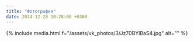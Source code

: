 ```yaml
---
title: "Фотография"
date: 2014-12-28 10:28:00 +0300
---
```



{% include media.html f="/assets/vk_photos/3/Jz70BYlBaS4.jpg" alt="" %}

